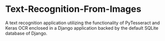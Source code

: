 # Text-Recognition-From-Images
A text recognition application utilizing the functionality of PyTesseract and Keras OCR enclosed in a Django application backed by the default SQLite database of Django.

